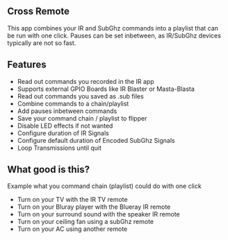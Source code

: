 ## Cross Remote

This app combines your IR and SubGhz commands into a playlist that can be run with one click. Pauses can be set inbetween, as IR/SubGhz devices typically are not so fast. 

## Features
- Read out commands you recorded in the IR app
- Supports external GPIO Boards like IR Blaster or Masta-Blasta
- Read out commands you saved as .sub files
- Combine commands to a chain/playlist 
- Add pauses inbetween commands 
- Save your command chain / playlist to flipper
- Disable LED effects if not wanted
- Configure duration of IR Signals
- Configure default duration of Encoded SubGhz Signals
- Loop Transmissions until quit

## What good is this?

Example what you command chain (playlist) could do with one click
- Turn on your TV with the IR TV remote
- Turn on your Bluray player with the Blueray IR remote
- Turn on your surround sound with the speaker IR remote
- Turn on your ceiling fan using a subGhz remote
- Turn on your AC using another remote
